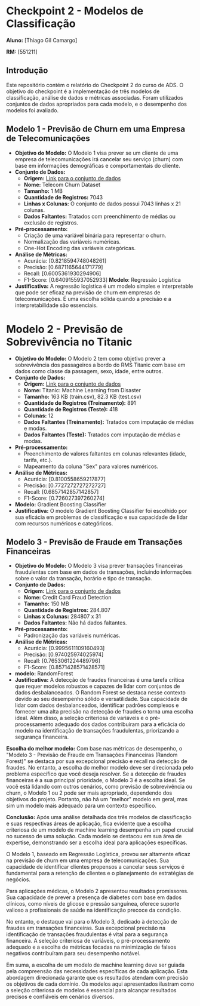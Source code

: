 # Checkpoint 2 - Modelos de Classificação

**Aluno:** [Thiago Gil Camargo]

**RM:** [551211]

## Introdução
Este repositório contém o relatório do Checkpoint 2 do curso de ADS. O objetivo do checkpoint é a implementação de três modelos de classificação, análise de dados e métricas associadas. Foram utilizados conjuntos de dados apropriados para cada modelo, e o desempenho dos modelos foi avaliado.

## Modelo 1 - Previsão de Churn em uma Empresa de Telecomunicações
- **Objetivo do Modelo:** O Modelo 1 visa prever se um cliente de uma empresa de telecomunicações irá cancelar seu serviço (churn) com base em informações demográficas e comportamentais do cliente.
- **Conjunto de Dados:** 
    - **Origem:** [Link para o conjunto de dados](https://www.kaggle.com/blastchar/telco-customer-churn)
    - **Nome:** Telecom Churn Dataset
    - **Tamanho:** 1 MB
    - **Quantidade de Registros:**  7043
    - **Linhas x Colunas:** O conjunto de dados possui 7043 linhas x 21 colunas.
    - **Dados Faltantes:** Tratados com preenchimento de médias ou exclusão de registros.
- **Pré-processamento:**
    - Criação de uma variável binária para representar o churn.
    - Normalização das variáveis numéricas.
    - One-Hot Encoding das variáveis categóricas.
- **Análise de Métricas:**
    - Acurácia: [0.8218594748048261]
    - Precisão: [0.6871165644171779]
    - Recall: [0.6005361930294906]
    - F1-Score: [0.6409155937052933]
    **Modelo**: Regressão Logística
- **Justificativa:** A regressão logística é um modelo simples e interpretable que pode ser eficaz na previsão de churn em empresas de telecomunicações. É uma escolha sólida quando a precisão e a interpretabilidade são essenciais.

# Modelo 2 - Previsão de Sobrevivência no Titanic
- **Objetivo do Modelo:** O Modelo 2 tem como objetivo prever a sobrevivência dos passageiros a bordo do RMS Titanic com base em dados como classe da passagem, sexo, idade, entre outros.
- **Conjunto de Dados:** 
    - **Origem:** [Link para o conjunto de dados](https://www.kaggle.com/c/titanic)
    - **Nome:** Titanic: Machine Learning from Disaster
    - **Tamanho:** 163 KB (train.csv), 82.3 KB (test.csv)
    - **Quantidade de Registros (Treinamento):** 891
    - **Quantidade de Registros (Teste):** 418
    - **Colunas:** 12
    - **Dados Faltantes (Treinamento):** Tratados com imputação de médias e modas.
    - **Dados Faltantes (Teste):** Tratados com imputação de médias e modas.
- **Pré-processamento:**
    - Preenchimento de valores faltantes em colunas relevantes (idade, tarifa, etc.).
    - Mapeamento da coluna "Sex" para valores numéricos.
- **Análise de Métricas:**
    - Acurácia: [0.8100558659217877]
    - Precisão: [0.7727272727272727]
    - Recall: [0.6857142857142857]
    - F1-Score: [0.726027397260274]
- **Modelo:** Gradient Boosting Classifier
- **Justificativa:** O modelo Gradient Boosting Classifier foi escolhido por sua eficácia em problemas de classificação e sua capacidade de lidar com recursos numéricos e categóricos.


## Modelo 3 - Previsão de Fraude em Transações Financeiras
- **Objetivo do Modelo:** O Modelo 3 visa prever transações financeiras fraudulentas com base em dados de transações, incluindo informações sobre o valor da transação, horário e tipo de transação.
- **Conjunto de Dados:** 
    - **Origem:** [Link para o conjunto de dados](https://www.kaggle.com/mlg-ulb/creditcardfraud)
    - **Nome:** Credit Card Fraud Detection
    - **Tamanho:** 150 MB
    - **Quantidade de Registros:** 284.807
    - **Linhas x Colunas:** 284807 x 31
    - **Dados Faltantes:** Não há dados faltantes.
- **Pré-processamento:**
    - Padronização das variáveis numéricas.
- **Análise de Métricas:**
    - Acurácia: [0.9995611109160493]
    - Precisão: [0.974025974025974]
    - Recall: [0.7653061224489796]
    - F1-Score: [0.8571428571428571]
- **modelo:** RandomForest
- **Justificativa:** A detecção de fraudes financeiras é uma tarefa crítica que requer modelos robustos e capazes de lidar com conjuntos de dados desbalanceados. O Random Forest se destaca nesse contexto devido ao seu desempenho sólido e versatilidade. Sua capacidade de lidar com dados desbalanceados, identificar padrões complexos e fornecer uma alta precisão na detecção de fraudes o torna uma escolha ideal. Além disso, a seleção criteriosa de variáveis e o pré-processamento adequado dos dados contribuíram para a eficácia do modelo na identificação de transações fraudulentas, priorizando a segurança financeira.


 **Escolha do melhor modelo:** Com base nas métricas de desempenho, o "Modelo 3 - Previsão de Fraude em Transações Financeiras (Random Forest)" se destaca por sua excepcional precisão e recall na detecção de fraudes. No entanto, a escolha do melhor modelo deve ser direcionada pelo problema específico que você deseja resolver. Se a detecção de fraudes financeiras é a sua principal prioridade, o Modelo 3 é a escolha ideal. Se você está lidando com outros cenários, como previsão de sobrevivência ou churn, o Modelo 1 ou 2 pode ser mais apropriado, dependendo dos objetivos do projeto.
Portanto, não há um "melhor" modelo em geral, mas sim um modelo mais adequado para um contexto específico.

**Conclusão:**
Após uma análise detalhada dos três modelos de classificação e suas respectivas áreas de aplicação, fica evidente que a escolha criteriosa de um modelo de machine learning desempenha um papel crucial no sucesso de uma solução. Cada modelo se destacou em sua área de expertise, demonstrando ser a escolha ideal para aplicações específicas.

O Modelo 1, baseado em Regressão Logística, provou ser altamente eficaz na previsão de churn em uma empresa de telecomunicações. Sua capacidade de identificar clientes propensos a cancelar seus serviços é fundamental para a retenção de clientes e o planejamento de estratégias de negócios.

Para aplicações médicas, o Modelo 2 apresentou resultados promissores. Sua capacidade de prever a presença de diabetes com base em dados clínicos, como níveis de glicose e pressão sanguínea, oferece suporte valioso a profissionais de saúde na identificação precoce da condição.

No entanto, o destaque vai para o Modelo 3, dedicado à detecção de fraudes em transações financeiras. Sua excepcional precisão na identificação de transações fraudulentas é vital para a segurança financeira. A seleção criteriosa de variáveis, o pré-processamento adequado e a escolha de métricas focadas na minimização de falsos negativos contribuíram para seu desempenho notável.

Em suma, a escolha de um modelo de machine learning deve ser guiada pela compreensão das necessidades específicas de cada aplicação. Esta abordagem direcionada garante que os resultados atendam com precisão os objetivos de cada domínio. Os modelos aqui apresentados ilustram como a seleção criteriosa de modelos é essencial para alcançar resultados precisos e confiáveis em cenários diversos.



